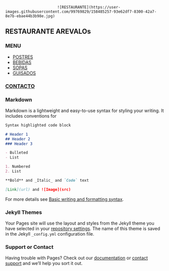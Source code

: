 


                           ![RESTAURANTE](https://user-images.githubusercontent.com/99769829/158485257-93e62df7-8300-42a7-8e7b-ebae44b3b98e.jpg)


## RESTAURANTE AREVALOs 

### MENU 

- [POSTRES](./postres.md) 
- [BEBIDAS](./bebidas.md)
- [SOPAS](./sopas.md) 
- [GUISADOS](./guisados.md) 

### [CONTACTO](./contacto.md)


### Markdown

Markdown is a lightweight and easy-to-use syntax for styling your writing. It includes conventions for

```markdown
Syntax highlighted code block

# Header 1
## Header 2
### Header 3

- Bulleted
- List

1. Numbered
2. List

**Bold** and _Italic_ and `Code` text

[Link](url) and ![Image](src)
```

For more details see [Basic writing and formatting syntax](https://docs.github.com/en/github/writing-on-github/getting-started-with-writing-and-formatting-on-github/basic-writing-and-formatting-syntax).

### Jekyll Themes

Your Pages site will use the layout and styles from the Jekyll theme you have selected in your [repository settings](https://github.com/Restaurante-AREVALOs/restauranteAREVALOs.github.io/settings/pages). The name of this theme is saved in the Jekyll `_config.yml` configuration file.

### Support or Contact

Having trouble with Pages? Check out our [documentation](https://docs.github.com/categories/github-pages-basics/) or [contact support](https://support.github.com/contact) and we’ll help you sort it out.
